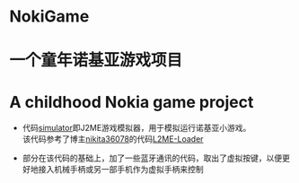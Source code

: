 # NokiGame
# 一个童年诺基亚游戏项目<br>
# A childhood Nokia game project


* 代码[simulator](https://github.com/5658www638/NokiGame/tree/main/simulator)即J2ME游戏模拟器，用于模拟运行诺基亚小游戏。<br>
  该代码参考了博主[nikita36078](https://github.com/nikita36078)的代码[L2ME-Loader](https://github.com/nikita36078/J2ME-Loader)

* 部分在该代码的基础上，加了一些蓝牙通讯的代码，取出了虚拟按键，以便更好地接入机械手柄或另一部手机作为虚拟手柄来控制
